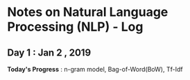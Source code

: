 # Notes on Natural Language Processing (NLP) - Log

## Day 1 : Jan 2 , 2019

**Today's Progress** : n-gram model, Bag-of-Word(BoW), Tf-Idf
